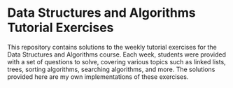 # Data Structures and Algorithms Tutorial Exercises

This repository contains solutions to the weekly tutorial exercises for the Data Structures and Algorithms course. Each week, students were provided with a set of questions to solve, covering various topics such as linked lists, trees, sorting algorithms, searching algorithms, and more. The solutions provided here are my own implementations of these exercises.
